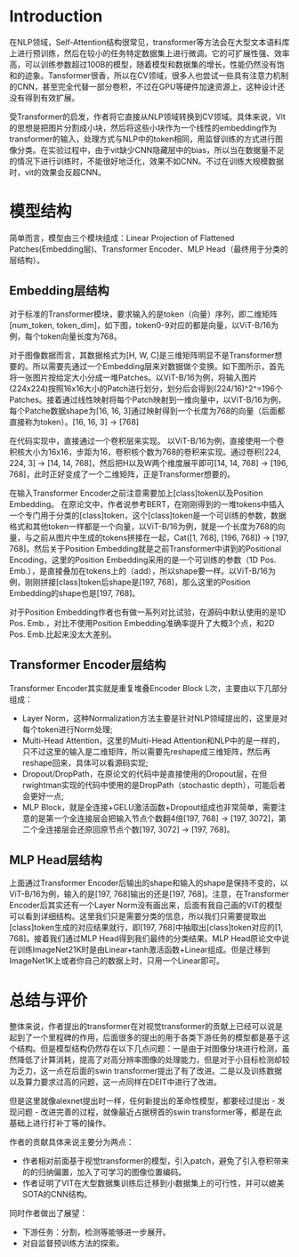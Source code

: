 # Introduction

在NLP领域，Self-Attention结构很常见，transformer等方法会在大型文本语料库上进行预训练，然后在较小的任务特定数据集上进行微调。它的可扩展性强、效率高，可以训练参数超过100B的模型，随着模型和数据集的增长，性能仍然没有饱和的迹象。Tansformer很香，所以在CV领域，很多人也尝试一些具有注意力机制的CNN，甚至完全代替一部分卷积，不过在GPU等硬件加速资源上，这种设计还没有得到有效扩展。

受Transformer的启发，作者将它直接从NLP领域转换到CV领域。具体来说，Vit的思想是把图片分割成小块，然后将这些小块作为一个线性的embedding作为transformer的输入，处理方式与NLP中的token相同，用监督训练的方式进行图像分类。在实验过程中，由于vit缺少CNN隐藏层中的bias，所以当在数据量不足的情况下进行训练时，不能很好地泛化，效果不如CNN。不过在训练大规模数据时，vit的效果会反超CNN。

# 模型结构

简单而言，模型由三个模块组成：Linear Projection of Flattened Patches(Embedding层)、Transformer Encoder、MLP Head（最终用于分类的层结构）。

## Embedding层结构

对于标准的Transformer模块，要求输入的是token（向量）序列，即二维矩阵[num_token, token_dim]，如下图，token0-9对应的都是向量，以ViT-B/16为例，每个token向量长度为768。

对于图像数据而言，其数据格式为[H, W, C]是三维矩阵明显不是Transformer想要的。所以需要先通过一个Embedding层来对数据做个变换。如下图所示，首先将一张图片按给定大小分成一堆Patches。以ViT-B/16为例，将输入图片(224x224)按照16x16大小的Patch进行划分，划分后会得到(224/16)^2^=196个Patches。接着通过线性映射将每个Patch映射到一维向量中，以ViT-B/16为例，每个Patche数据shape为[16, 16, 3]通过映射得到一个长度为768的向量（后面都直接称为token）。[16, 16, 3] -> [768]

在代码实现中，直接通过一个卷积层来实现。 以ViT-B/16为例，直接使用一个卷积核大小为16x16，步距为16，卷积核个数为768的卷积来实现。通过卷积[224, 224, 3] -> [14, 14, 768]，然后把H以及W两个维度展平即可[14, 14, 768] -> [196, 768]，此时正好变成了一个二维矩阵，正是Transformer想要的。

在输入Transformer Encoder之前注意需要加上[class]token以及Position Embedding。 在原论文中，作者说参考BERT，在刚刚得到的一堆tokens中插入一个专门用于分类的[class]token，这个[class]token是一个可训练的参数，数据格式和其他token一样都是一个向量，以ViT-B/16为例，就是一个长度为768的向量，与之前从图片中生成的tokens拼接在一起，Cat([1, 768], [196, 768]) -> [197, 768]。然后关于Position Embedding就是之前Transformer中讲到的Positional Encoding，这里的Position Embedding采用的是一个可训练的参数（1D Pos. Emb.），是直接叠加在tokens上的（add），所以shape要一样。以ViT-B/16为例，刚刚拼接[class]token后shape是[197, 768]，那么这里的Position Embedding的shape也是[197, 768]。


对于Position Embedding作者也有做一系列对比试验，在源码中默认使用的是1D Pos. Emb.，对比不使用Position Embedding准确率提升了大概3个点，和2D Pos. Emb.比起来没太大差别。

## Transformer Encoder层结构

Transformer Encoder其实就是重复堆叠Encoder Block L次，主要由以下几部分组成：

- Layer Norm，这种Normalization方法主要是针对NLP领域提出的，这里是对每个token进行Norm处理;
- Multi-Head Attention，这里的Multi-Head Attention和NLP中的是一样的，只不过这里的输入是二维矩阵，所以需要先reshape成三维矩阵，然后再reshape回来，具体可以看源码实现;
- Dropout/DropPath，在原论文的代码中是直接使用的Dropout层，在但rwightman实现的代码中使用的是DropPath（stochastic depth），可能后者会更好一点;
- MLP Block，就是全连接+GELU激活函数+Dropout组成也非常简单，需要注意的是第一个全连接层会把输入节点个数翻4倍[197, 768] -> [197, 3072]，第二个全连接层会还原回原节点个数[197, 3072] -> [197, 768]。

## MLP Head层结构

上面通过Transformer Encoder后输出的shape和输入的shape是保持不变的，以ViT-B/16为例，输入的是[197, 768]输出的还是[197, 768]。注意，在Transformer Encoder后其实还有一个Layer Norm没有画出来，后面有我自己画的ViT的模型可以看到详细结构。这里我们只是需要分类的信息，所以我们只需要提取出[class]token生成的对应结果就行，即[197, 768]中抽取出[class]token对应的[1, 768]。接着我们通过MLP Head得到我们最终的分类结果。MLP Head原论文中说在训练ImageNet21K时是由Linear+tanh激活函数+Linear组成。但是迁移到ImageNet1K上或者你自己的数据上时，只用一个Linear即可。

# 总结与评价

整体来说，作者提出的transformer在对视觉transformer的贡献上已经可以说是起到了一个里程碑的作用，后面很多的提出的用于各类下游任务的模型都是基于这个结构。但是模型结构仍然存在以下几点问题：一是由于对图像分块进行检测，虽然降低了计算消耗，提高了对高分辨率图像的处理能力，但是对于小目标检测却较为乏力，这一点在后面的swin transformer提出了有了改进。二是以及训练数据以及算力要求过高的问题，这一点同样在DEIT中进行了改进。

但是这里就像alexnet提出时一样，任何新提出的革命性模型，都要经过提出 - 发现问题 - 改进完善的过程，就像最近占据榜首的swin transformer等，都是在此基础上进行打补丁等的操作。

作者的贡献具体来说主要分为两点：
- 作者相对前面基于视觉transformer的模型，引入patch，避免了引入卷积带来的的归纳偏置，加入了可学习的图像位置编码。
- 作者证明了VIT在大型数据集训练后迁移到小数据集上的可行性，并可以媲美SOTA的CNN结构。

同时作者做出了展望：
- 下游任务：分割，检测等能够进一步展开。
- 对自监督预训练方法的探索。